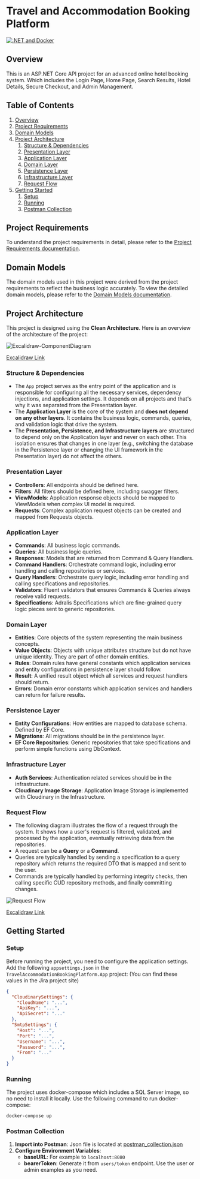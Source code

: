# Travel and Accommodation Booking Platform

[![.NET and Docker](https://github.com/DotNetBackendTraining/travel-and-accommodation-booking-platform/actions/workflows/build-test-push.yml/badge.svg)](https://github.com/DotNetBackendTraining/travel-and-accommodation-booking-platform/actions/workflows/build-test-push.yml)

## Overview

This is an ASP.NET Core API project for an advanced online hotel booking system. Which includes the Login Page, Home
Page, Search Results, Hotel Details, Secure Checkout, and Admin Management.

## Table of Contents

1. [Overview](#overview)
2. [Project Requirements](#project-requirements)
3. [Domain Models](#domain-models)
4. [Project Architecture](#project-architecture)
    1. [Structure & Dependencies](#structure--dependencies)
    2. [Presentation Layer](#presentation-layer)
    3. [Application Layer](#application-layer)
    4. [Domain Layer](#domain-layer)
    5. [Persistence Layer](#persistence-layer)
    6. [Infrastructure Layer](#infrastructure-layer)
    7. [Request Flow](#request-flow)
5. [Getting Started](#getting-started)
    1. [Setup](#setup)
    2. [Running](#running)
    3. [Postman Collection](#postman-collection)

## Project Requirements

To understand the project requirements in detail, please refer to
the [Project Requirements documentation](assets/pages/ProjectRequirements.md).

## Domain Models

The domain models used in this project were derived from the project requirements to reflect the business logic
accurately.
To view the detailed domain models, please refer to the [Domain Models documentation](assets/pages/DomainModels.md).

## Project Architecture

This project is designed using the **Clean Architecture**.
Here is an overview of the architecture of the project:

![Excalidraw-ComponentDiagram](assets/diagrams/Excalidraw-ComponentDiagram.png)

[Excalidraw Link](https://excalidraw.com/#json=VVEnNR_ZxEd3IDYuvFedJ,y0CtCT1rVGHWRrmZ5gV_Vw)

### Structure & Dependencies

- The `App` project serves as the entry point of the application and is responsible for configuring all the necessary
  services, dependency injections, and application settings.
  It depends on all projects and that's why it was separated from the Presentation layer.
- The **Application Layer** is the core of the system and **does not depend on any other layers**. It contains the
  business logic, commands, queries, and validation logic that drive the system.
- The **Presentation, Persistence, and Infrastructure layers** are structured to depend only on the Application layer
  and never on each other. This isolation ensures that changes in one layer (e.g., switching the database in the
  Persistence layer or changing the UI framework in the Presentation layer) do not affect the others.

### Presentation Layer

- **Controllers**: All endpoints should be defined here.
- **Filters**: All filters should be defined here, including swagger filters.
- **ViewModels**: Application response objects should be mapped to ViewModels when complex UI model is required.
- **Requests**: Complex application request objects can be created and mapped from Requests objects.

### **Application Layer**

- **Commands**: All business logic commands.
- **Queries**: All business logic queries.
- **Responses**: Models that are returned from Command & Query Handlers.
- **Command Handlers**: Orchestrate command logic, including error handling and calling repositories or services.
- **Query Handlers**: Orchestrate query logic, including error handling and calling specifications and repositories.
- **Validators**: Fluent validators that ensures Commands & Queries always receive valid requests.
- **Specifications**: Adralis Specifications which are fine-grained query logic pieces sent to generic repositories.

### **Domain Layer**

- **Entities**: Core objects of the system representing the main business concepts.
- **Value Objects**: Objects with unique attributes structure but do not have unique identity.
  They are part of other domain entities.
- **Rules**: Domain rules have general constants which application services and entity configurations in persistence
  layer should follow.
- **Result**: A unified result object which all services and request handlers should return.
- **Errors**: Domain error constants which application services and handlers can return for failure results.

### **Persistence Layer**

- **Entity Configurations**: How entities are mapped to database schema. Defined by EF Core.
- **Migrations**: All migrations should be in the persistence layer.
- **EF Core Repositories**: Generic repositories that take specifications and perform simple functions using DbContext.

### **Infrastructure Layer**

- **Auth Services**: Authentication related services should be in the infrastructure.
- **Cloudinary Image Storage**: Application Image Storage is implemented with Cloudinary in the Infrastructure.

### Request Flow

- The following diagram illustrates the flow of a request through the system. It shows how a user's request is
  filtered, validated, and processed by the application, eventually retrieving data from the repositories.
- A request can be a **Query** or a **Command**.
- Queries are typically handled by sending a specification to a query repository which returns the required DTO that is
  mapped and sent to the user.
- Commands are typically handled by performing integrity checks, then calling specific CUD repository methods, and
  finally committing changes.

![Request Flow](assets/diagrams/Excalidraw-RequestFlow.png)

[Excalidraw Link](https://excalidraw.com/#json=fJVH74MDG3xiEtdRuKAZh,nU1nGgIUZbdecVB9ZNzepA)

## Getting Started

### Setup

Before running the project, you need to configure the application settings.
Add the following `appsettings.json` in the `TravelAccommodationBookingPlatform.App` project:
(You can find these values in the Jira project site)

```json
{
  "CloudinarySettings": {
    "CloudName": "...",
    "ApiKey": "...",
    "ApiSecret": "..."
  },
  "SmtpSettings": {
    "Host": "...",
    "Port": "...",
    "Username": "...",
    "Password": "...",
    "From": "..."
  }
}
```

### Running

The project uses docker-compose which includes a SQL Server image, so no need to install it locally.
Use the following command to run docker-compose:

```bash
docker-compose up
```

### Postman Collection

1. **Import into Postman**: Json file is located at [postman_collection.json](assets/postman_collection.json)
2. **Configure Environment Variables**:
    - **baseURL**: For example to `localhost:8080`
    - **bearerToken**: Generate it from `users/token` endpoint. Use the user or admin examples as you need.